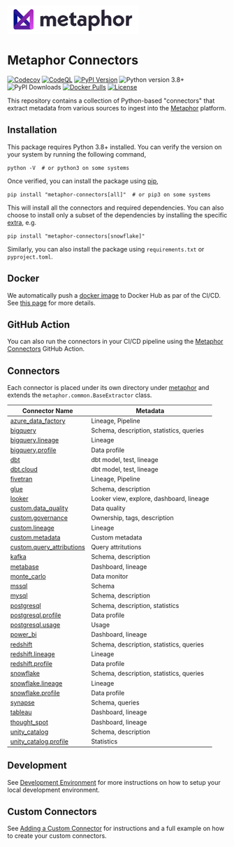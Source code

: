 <a href="https://metaphor.io"><img src="https://github.com/MetaphorData/connectors/raw/main/logo.png" width="300" /></a>

# Metaphor Connectors

[![Codecov](https://img.shields.io/codecov/c/github/MetaphorData/connectors)](https://app.codecov.io/gh/MetaphorData/connectors/tree/main)
[![CodeQL](https://github.com/MetaphorData/connectors/workflows/CodeQL/badge.svg)](https://github.com/MetaphorData/connectors/actions/workflows/codeql-analysis.yml)
[![PyPI Version](https://img.shields.io/pypi/v/metaphor-connectors)](https://pypi.org/project/metaphor-connectors/)
![Python version 3.8+](https://img.shields.io/badge/python-3.8%2B-blue)
![PyPI Downloads](https://img.shields.io/pypi/dm/metaphor-connectors)
[![Docker Pulls](https://img.shields.io/docker/pulls/metaphordata/connectors)](https://hub.docker.com/r/metaphordata/connectors)
[![License](https://img.shields.io/github/license/MetaphorData/connectors)](https://github.com/MetaphorData/connectors/blob/master/LICENSE)

This repository contains a collection of Python-based "connectors" that extract metadata from various sources to ingest into the [Metaphor](https://metaphor.io) platform.

## Installation

This package requires Python 3.8+ installed. You can verify the version on your system by running the following command,

```shell
python -V  # or python3 on some systems
```

Once verified, you can install the package using [pip](https://docs.python.org/3/installing/index.html),

```shell
pip install "metaphor-connectors[all]"  # or pip3 on some systems
```

This will install all the connectors and required dependencies. You can also choose to install only a subset of the dependencies by installing the specific [extra](https://packaging.python.org/tutorials/installing-packages/#installing-setuptools-extras), e.g.

```shell
pip install "metaphor-connectors[snowflake]"
```

Similarly, you can also install the package using `requirements.txt` or `pyproject.toml`.

## Docker

We automatically push a [docker image](https://hub.docker.com/r/metaphordata/connectors) to Docker Hub as par of the CI/CD. See [this page](./docs/docker.md) for more details.

## GitHub Action

You can also run the connectors in your CI/CD pipeline using the [Metaphor Connectors](https://github.com/marketplace/actions/metaphor-connectors-github-action) GitHub Action.

## Connectors

Each connector is placed under its own directory under [metaphor](./metaphor) and extends the `metaphor.common.BaseExtractor` class.

| Connector Name                                                    | Metadata                                 |
|-------------------------------------------------------------------|------------------------------------------|  
| [azure_data_factory](metaphor/azure_data_factory/README.md)       | Lineage, Pipeline                        |
| [bigquery](metaphor/bigquery/README.md)                           | Schema, description, statistics, queries |
| [bigquery.lineage](metaphor/bigquery/lineage/README.md)           | Lineage                                  |
| [bigquery.profile](metaphor/bigquery/profile/README.md)           | Data profile                             |
| [dbt](metaphor/dbt/README.md)                                     | dbt model, test, lineage                 |
| [dbt.cloud](metaphor/dbt/cloud/README.md)                         | dbt model, test, lineage                 |
| [fivetran](metaphor/fivetran/README.md)                           | Lineage, Pipeline                        |
| [glue](metaphor/glue/README.md)                                   | Schema, description                      |
| [looker](metaphor/looker/README.md)                               | Looker view, explore, dashboard, lineage |
| [custom.data_quality](metaphor/custom/data_quality/README.md)     | Data quality                             |
| [custom.governance](metaphor/custom/governance/README.md)         | Ownership, tags, description             |
| [custom.lineage](metaphor/custom/lineage/README.md)               | Lineage                                  |
| [custom.metadata](metaphor/custom/metadata/README.md)             | Custom metadata                          |
| [custom.query_attributions](metaphor/custom/metadata/README.md)   | Query attritutions                       |
| [kafka](metaphor/kafka/README.md)                                 | Schema, description                      |
| [metabase](metaphor/metabase/README.md)                           | Dashboard, lineage                       |
| [monte_carlo](metaphor/monte_carlo/README.md)                     | Data monitor                             |
| [mssql](metaphor/mssql/README.md)                                 | Schema                                   |
| [mysql](metaphor/mysql/README.md)                                 | Schema, description                      |
| [postgresql](metaphor/postgresql/README.md)                       | Schema, description, statistics          |
| [postgresql.profile](metaphor/postgresql/profile/README.md)       | Data profile                             |
| [postgresql.usage](metaphor/postgresql/usage/README.md)           | Usage                                    |
| [power_bi](metaphor/power_bi/README.md)                           | Dashboard, lineage                       |
| [redshift](metaphor/redshift/README.md)                           | Schema, description, statistics, queries |
| [redshift.lineage](metaphor/redshift/lineage/README.md)           | Lineage                                  |
| [redshift.profile](metaphor/redshift/profile/README.md)           | Data profile                             |
| [snowflake](metaphor/snowflake/README.md)                         | Schema, description, statistics, queries |
| [snowflake.lineage](metaphor/snowflake/lineage/README.md)         | Lineage                                  |
| [snowflake.profile](metaphor/snowflake/profile/README.md)         | Data profile                             |
| [synapse](metaphor/synapse//README.md)                            | Schema, queries                          |
| [tableau](metaphor/tableau/README.md)                             | Dashboard, lineage                       |
| [thought_spot](metaphor/thought_spot/README.md)                   | Dashboard, lineage                       |
| [unity_catalog](metaphor/unity_catalog/README.md)                 | Schema, description                      |
| [unity_catalog.profile](metaphor/unity_catalog/profile/README.md) | Statistics                               |

## Development

See [Development Environment](docs/develop.md) for more instructions on how to setup your local development environment.

## Custom Connectors

See [Adding a Custom Connector](docs/custom.md) for instructions and a full example on how to create your custom connectors.
